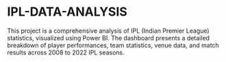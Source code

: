# IPL-DATA-ANALYSIS
This project is a comprehensive analysis of IPL (Indian Premier League) statistics, visualized using Power BI. The dashboard presents a detailed breakdown of player performances, team statistics, venue data, and match results across 2008 to 2022 IPL seasons.

